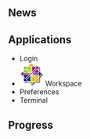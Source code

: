 ## News

## Applications
* Login
* ![Workspace](App-CentOS-48.tiff) Workspace
* Preferences
* Terminal

## Progress